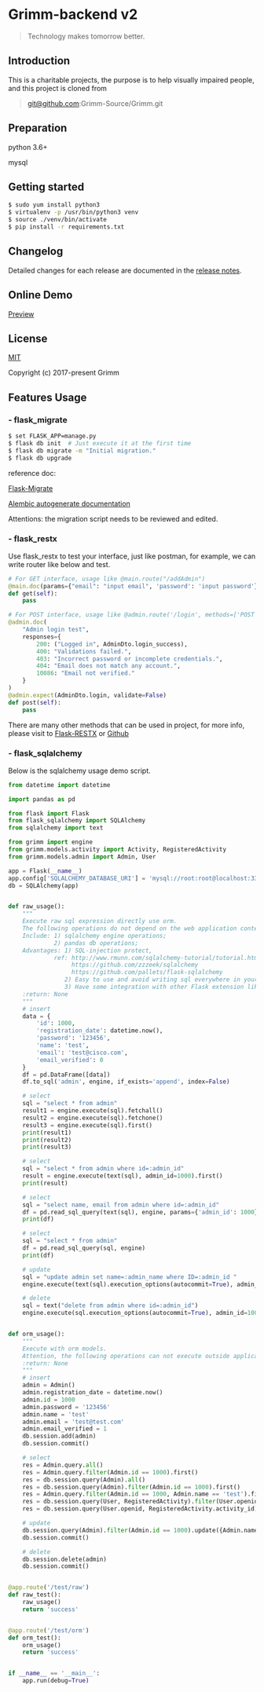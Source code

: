 # Grimm-backend v2

> Technology makes tomorrow better.

## Introduction

This is a charitable projects, the purpose is to help visually impaired people, and this project is cloned from 

> git@github.com:Grimm-Source/Grimm.git

## Preparation

python 3.6+

mysql


## Getting started

```bash
$ sudo yum install python3
$ virtualenv -p /usr/bin/python3 venv
$ source ./venv/bin/activate
$ pip install -r requirements.txt
```


## Changelog

Detailed changes for each release are documented in the [release notes](https://github.com/Grimm-Source/Grimm/releases).


## Online Demo

[Preview](http://104.243.21.35:5000/)


## License
[MIT](https://github.com/SincerelyUnique/grimm-backend/blob/main/license)

Copyright (c) 2017-present Grimm

## Features Usage

### - flask_migrate

```bash
$ set FLASK_APP=manage.py
$ flask db init  # Just execute it at the first time
$ flask db migrate -m "Initial migration."
$ flask db upgrade
```

reference doc:

[Flask-Migrate](https://flask-migrate.readthedocs.io/en/latest/)

[Alembic autogenerate documentation](http://alembic.zzzcomputing.com/en/latest/autogenerate.html#what-does-autogenerate-detect-and-what-does-it-not-detect)

Attentions: the migration script needs to be reviewed and edited.

### - flask_restx

Use flask_restx to test your interface, just like postman, for example, we can write router like below and test.

```python
# For GET interface, usage like @main.route("/addAdmin")
@main.doc(params={"email": "input email", 'password': 'input password'})
def get(self):
    pass

# For POST interface, usage like @admin.route('/login', methods=['POST'])
@admin.doc(
    "Admin login test",
    responses={
        200: ("Logged in", AdminDto.login_success),
        400: "Validations failed.",
        403: "Incorrect password or incomplete credentials.",
        404: "Email does not match any account.",
        10086: "Email not verified."
    }
)
@admin.expect(AdminDto.login, validate=False)
def post(self):
    pass
```

There are many other methods that can be used in project, for more info, please visit to [Flask-RESTX](https://flask-restx.readthedocs.io/en/latest/) or [Github](https://github.com/python-restx/flask-restx)

### - flask_sqlalchemy

Below is the sqlalchemy usage demo script. 

```python
from datetime import datetime

import pandas as pd

from flask import Flask
from flask_sqlalchemy import SQLAlchemy
from sqlalchemy import text

from grimm import engine
from grimm.models.activity import Activity, RegisteredActivity
from grimm.models.admin import Admin, User

app = Flask(__name__)
app.config['SQLALCHEMY_DATABASE_URI'] = 'mysql://root:root@localhost:3306/grimmdb'
db = SQLAlchemy(app)


def raw_usage():
    """
    Execute raw sql expression directly use orm.
    The following operations do not depend on the web application context.
    Include: 1) sqlalchemy engine operations;
             2) pandas db operations;
    Advantages: 1) SQL-injection protect,
             ref: http://www.rmunn.com/sqlalchemy-tutorial/tutorial.html
                  https://github.com/zzzeek/sqlalchemy
                  https://github.com/pallets/flask-sqlalchemy
                2) Easy to use and avoid writing sql everywhere in your code.
                3) Have some integration with other Flask extension like flask-migrate, etc.
    :return: None
    """
    # insert
    data = {
        'id': 1000,
        'registration_date': datetime.now(),
        'password': '123456',
        'name': 'test',
        'email': 'test@cisco.com',
        'email_verified': 0
    }
    df = pd.DataFrame([data])
    df.to_sql('admin', engine, if_exists='append', index=False)

    # select
    sql = "select * from admin"
    result1 = engine.execute(sql).fetchall()
    result2 = engine.execute(sql).fetchone()
    result3 = engine.execute(sql).first()
    print(result1)
    print(result2)
    print(result3)

    # select
    sql = "select * from admin where id=:admin_id"
    result = engine.execute(text(sql), admin_id=1000).first()
    print(result)

    # select
    sql = "select name, email from admin where id=:admin_id"
    df = pd.read_sql_query(text(sql), engine, params={'admin_id': 1000})
    print(df)

    # select
    sql = "select * from admin"
    df = pd.read_sql_query(sql, engine)
    print(df)

    # update
    sql = "update admin set name=:admin_name where ID=:admin_id "
    engine.execute(text(sql).execution_options(autocommit=True), admin_name='root', admin_id=1000)

    # delete
    sql = text("delete from admin where id=:admin_id")
    engine.execute(sql.execution_options(autocommit=True), admin_id=1000)


def orm_usage():
    """
    Execute with orm models.
    Attention, the following operations can not execute outside application.
    :return: None
    """
    # insert
    admin = Admin()
    admin.registration_date = datetime.now()
    admin.id = 1000
    admin.password = '123456'
    admin.name = 'test'
    admin.email = 'test@test.com'
    admin.email_verified = 1
    db.session.add(admin)
    db.session.commit()

    # select
    res = Admin.query.all()
    res = Admin.query.filter(Admin.id == 1000).first()
    res = db.session.query(Admin).all()
    res = db.session.query(Admin).filter(Admin.id == 1000).first()
    res = Admin.query.filter(Admin.id == 1000, Admin.name == 'test').first()
    res = db.session.query(User, RegisteredActivity).filter(User.openid == RegisteredActivity.user_openid).filter(User.openid == 'xxx').all()
    res = db.session.query(User.openid, RegisteredActivity.activity_id).filter(User.openid == RegisteredActivity.user_openid).filter(User.openid == 'xxx').all()

    # update
    db.session.query(Admin).filter(Admin.id == 1000).update({Admin.name: 'root'})
    db.session.commit()

    # delete
    db.session.delete(admin)
    db.session.commit()


@app.route('/test/raw')
def raw_test():
    raw_usage()
    return 'success'


@app.route('/test/orm')
def orm_test():
    orm_usage()
    return 'success'


if __name__ == '__main__':
    app.run(debug=True)
```

